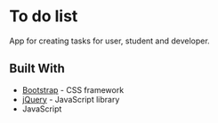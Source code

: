# To do list

 App for creating tasks for user, student and developer.

## Built With

* [Bootstrap](https://github.com/twbs/bootstrap) - CSS framework
* [jQuery](https://github.com/jquery/jquery) - JavaScript library
* JavaScript